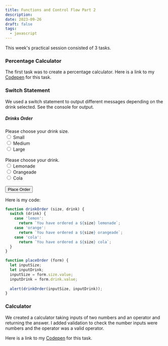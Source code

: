 ```yaml
---
title: Functions and Control Flow Part 2
description:
date: 2023-09-26
draft: false
tags:
  - javascript
---
```


This week's practical session consisted of 3 tasks. 

<h3>Percentage Calculator</h3>
The first task was to create a percentage calculator. Here is a link to my <a href="https://codepen.io/Katherine-York/pen/PoXdNPr">Codepen</a> for this task.

<h3>Switch Statement</h3>
We used a switch statement to output different messages depending on the drink selected. See the console for output.

<form name="inputForm" action="" method="GET">
  <h5>Drinks Order</h5>
  Please choose your drink size.
  <br>
    <input type="radio" id="small" name="size" value="small">
    <label for="small">Small</label><br>
    <input type="radio" id="medium" name="size" value="medium">
    <label for="medium">Medium</label><br>
    <input type="radio" id="large" name="size" value="large">
    <label for="large">Large</label><br>
  <br>
  Please choose your drink.
  <br>
    <input type="radio" id="lemon" name="drink" value="lemon">
    <label for="lemon">Lemonade</label><br>
    <input type="radio" id="orange" name="drink" value="orange">
    <label for="orange">Orangeade</label><br>
    <input type="radio" id="cola" name="drink" value="cola">
    <label for="cola">Cola</label><br>
  <br>
  <input type="button" name="button" value="Place Order" onClick="placeOrder(this.form)">
  <br>
</form>

<script>
  function drinkOrder (size, drink) {
  switch (drink) {
    case 'lemon':
      return `You have ordered a ${size} lemonade`;
    case 'orange':
      return `You have ordered a ${size} orangeade`;
    case 'cola':
      return `You have ordered a ${size} cola`;
  }
}

function placeOrder (form) {
  let inputSize;
  let inputDrink;
  inputSize = form.size.value;
  inputDrink = form.drink.value;
  
  alert(drinkOrder(inputSize, inputDrink));
}
</script>

Here is my code:
```js
function drinkOrder (size, drink) {
  switch (drink) {
    case 'lemon':
      return `You have ordered a ${size} lemonade`;
    case 'orange':
      return `You have ordered a ${size} orangeade`;
    case 'cola':
      return `You have ordered a ${size} cola`;
  }
}

function placeOrder (form) {
  let inputSize;
  let inputDrink;
  inputSize = form.size.value;
  inputDrink = form.drink.value;
  
  alert(drinkOrder(inputSize, inputDrink));
}
```

<h3>Calculator</h3>

We created a calculator taking inputs of two numbers and an operator and returning the answer. I added validation to check the number inputs were numbers and the operator was a valid operator. 

Here is a link to my <a href="https://codepen.io/Katherine-York/pen/LYMOePP">Codepen</a> for this task.
